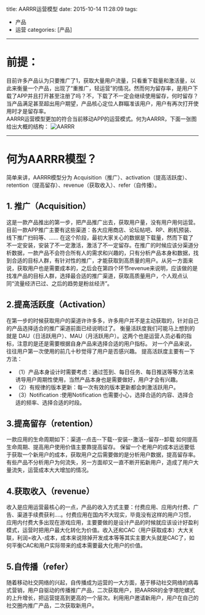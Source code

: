 title: AARRR运营模型
date: 2015-10-14 11:28:09
tags:
- 产品
- 运营
categories: [产品]
---
# 前提：
目前许多产品认为只要推广了1，获取大量用户流量，只看重下载量和激活量，以此来衡量一个产品，出现了“重推广，轻运营”的情况。然而何为留存率，是用户下载了APP并且打开甚至注册了吗？不，下载了不一定会继续使用留存，何时留存？当产品满足甚至超出用户期望，产品核心定位人群瞄准该用户，用户有再次打开使用时才是留存率。
<br>
AARRR运营模型更加的符合当前移动APP的运营模式。何为AARRR，下面一张图给出大概的结构：
![AARRR](/img/aarrr.png)
***
# 何为AARRR模型？
简单来讲，AARRR模型分为  Acquisition（推广）、activation（提高活跃度）、retention（提高留存）、revenue（获取收入）、refer（自传播）。

## 1. 推广（Acquisition）
这是一款产品推出的第一步，把产品推广出去，获取用户量，没有用户用何运营。目前一款APP推广主要有这些渠道：各大应用商店、论坛帖吧、RP、刷机预装、线下推广扫码等、......
在这个阶段，最初大家关心的数据是下载量，然而下载了不一定安装，安装了不一定激活，激活了不一定留存。在推广的时候应该分渠道分析数据，一款产品不会符合所有人的需求和兴趣的，只有分析产品本身和数据，找到合适的目标人群，有针对性的推广，才能获取到高质量的用户。从另一方面来说，获取用户也是需要成本的，之后会在第四个环节revenue来说明，应该做的是找准产品的目标人群，选择最合适的推广渠道，获取高质量用户，个人观点认同“流量经济已过、之后的趋势是粉丝经济”。
## 2.提高活跃度（Activation）
在第一步的时候获取用户的渠道许许多多，许多用户并不是主动获取的，针对自己的产品选择适合的推广渠道前面已经说明过了。
衡量活跃度我们可能马上想到的就是 DAU（日活跃用户）、MAU（月活跃用户）。这两个也是运营人员必看的指标，注意的是还是需要根据自身产品来选择合适的用户指标。
对一个产品来说，往往用户第一次使用的前几十秒觉得了用户是否感兴趣。
提高活跃度主要有一下方法：
* （1）产品本身设计时需要考虑：通过签到、每日任务、每日推送等等方法来诱导用户周期性使用，当然产品本身也是需要做好，用户才会有兴趣。
* （2）有规律的版本更新：每一次有效的版本更新都会刺激活跃用户。
* （3）Notification :使用Notification 也需要小心，选择合适的内容、选择合适的频率、选择合适的时段。

## 3.提高留存（retention）
 一款应用的生命周期如下：渠道--点击--下载--安装--激活--留存--卸载
 如何提高生命周期、提高用户使用价值主要靠提高留存。
 保留一个老用户的成本远远要低于获取一个新用户的成本，获取用户之后需要做的是分析用户数据，提高留存率。有些产品不分析用户为何流失，另一方面却又一直不断开拓新用户，造成了用户大量流失，运营成本大大增加的情况。

## 4.获取收入（revenue）
收入是应用运营最核心的一点，产品的收入方式主要：付费应用、应用内付费、广告、渠道手续费获利....。付费应用在国内不大现实，毕竟没有这样的用户习惯，应用内付费大多出现在游戏应用，主要要做的是设计产品的时候就应该设计好盈利模式，运营时把用户最大化转化为价值。收入还和CAC（用户获取成本）大大关联，利润=收入-成本，成本来说除掉开发成本等等其实主要大头就是CAC了，如何平衡CAC和用户实际带来的成本需要最大化用户的价值。

## 5.自传播（refer）
 随着移动社交网络的兴起，自传播成为运营的一大方面，基于移动社交网络的病毒式营销，用户自驱动的传播推广产品，二次获取用户，把AARRR的金字塔陀螺式的上升增长，把运营提高到更高的一个层次。利用用户邀请新用户，用户在自己的社交圈内推广产品，二次获取新用户。

